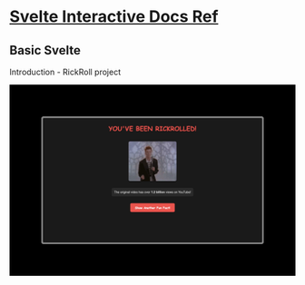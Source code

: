 # [Svelte Interactive Docs Ref](https://svelte.dev/tutorial/svelte/welcome-to-svelte)

## Basic Svelte

Introduction - RickRoll project

![Rick Astley Dancing](images/rickrolled.jpeg)


